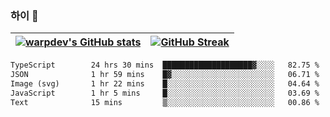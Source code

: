 
### 하이 👋
[![warpdev's GitHub stats](https://github-readme-stats.vercel.app/api?username=warpdev&show_icons=true&theme=vue-dark)](#) |[![GitHub Streak](https://github-readme-streak-stats.herokuapp.com/?user=warpdev&theme=dark)](#)
--- | --- |
<!--START_SECTION:waka-->

```txt
TypeScript        24 hrs 30 mins  ████████████████████▓░░░░   82.75 %
JSON              1 hr 59 mins    █▓░░░░░░░░░░░░░░░░░░░░░░░   06.71 %
Image (svg)       1 hr 22 mins    █░░░░░░░░░░░░░░░░░░░░░░░░   04.64 %
JavaScript        1 hr 5 mins     █░░░░░░░░░░░░░░░░░░░░░░░░   03.69 %
Text              15 mins         ▒░░░░░░░░░░░░░░░░░░░░░░░░   00.86 %
```

<!--END_SECTION:waka-->

<!--
**warpdev/warpdev** is a ✨ _special_ ✨ repository because its `README.md` (this file) appears on your GitHub profile.

Here are some ideas to get you started:

- 🔭 I’m currently working on ...
- 🌱 I’m currently learning ...
- 👯 I’m looking to collaborate on ...
- 🤔 I’m looking for help with ...
- 💬 Ask me about ...
- 📫 How to reach me: ...
- 😄 Pronouns: ...
- ⚡ Fun fact: ...
-->
